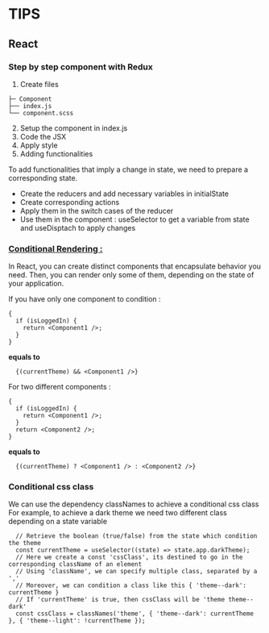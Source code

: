 # TIPS

## React

### Step by step component with Redux

1. Create files

```
├─ Component
├── index.js
└── component.scss
```

2. Setup the component in index.js
3. Code the JSX
4. Apply style
5. Adding functionalities

To add functionalities that imply a change in state, we need to prepare a corresponding state.

- Create the reducers and add necessary variables in initialState
- Create corresponding actions
- Apply them in the switch cases of the reducer
- Use them in the component : useSelector to get a variable from state and useDisptach to apply changes

### [Conditional Rendering :](https://reactjs.org/docs/conditional-rendering.html)

In React, you can create distinct components that encapsulate behavior you need. Then, you can render only some of them, depending on the state of your application.

If you have only one component to condition :

```JSX
{
  if (isLoggedIn) {
    return <Component1 />;
  }
}
```

**equals to**

```JSX
  {(currentTheme) && <Component1 />}
```

For two different components :

```JSX
{
  if (isLoggedIn) {
    return <Component1 />;
  }
  return <Component2 />;
}
```

**equals to**

```JSX
  {(currentTheme) ? <Component1 /> : <Component2 />}
```


### Conditional css class

We can use the dependency classNames to achieve a conditional css class
For example, to achieve a dark theme we need two different class depending on a state variable

```JSX
  // Retrieve the boolean (true/false) from the state which condition the theme
  const currentTheme = useSelector((state) => state.app.darkTheme);
  // Here we create a const 'cssClass', its destined to go in the corresponding className of an element
  // Using 'className', we can specify multiple class, separated by a ','
  // Moreover, we can condition a class like this { 'theme--dark': currentTheme }
  // If 'currentTheme' is true, then cssClass will be 'theme theme--dark'
  const cssClass = classNames('theme', { 'theme--dark': currentTheme }, { 'theme--light': !currentTheme });
```